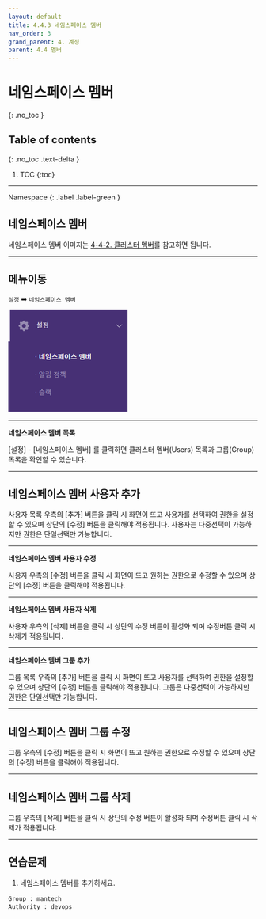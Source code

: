 ```yaml
---
layout: default
title: 4.4.3 네임스페이스 멤버
nav_order: 3
grand_parent: 4. 계정
parent: 4.4 멤버
---
```


# 네임스페이스 멤버
{: .no_toc }

## Table of contents
{: .no_toc .text-delta }

1. TOC
{:toc}

---

<div class="code-example" markdown="1">
Namespace
{: .label .label-green }
</div>

## 네임스페이스 멤버
네임스페이스 멤버 이미지는 [4-4-2. 클러스터 멤버](../4_2_cluster_member)를 참고하면 됩니다.

---

## 메뉴이동
`설정` ➡ `네임스페이스 멤버`

![nm.png](/assets/images/auth/nm.png)

---

**네임스페이스 멤버 목록**

[설정] - [네임스페이스 멤버] 를 클릭하면 클러스터 멤버(Users) 목록과 그룹(Group) 목록을 확인할 수 있습니다.

---

## 네임스페이스 멤버 사용자 추가

사용자 목록 우측의 [추가] 버튼을 클릭 시 화면이 뜨고 사용자를 선택하여 권한을 설정할 수 있으며 상단의 [수정] 버튼을 클릭해야 적용됩니다. 사용자는 다중선택이 가능하지만 권한은 단일선택만 가능합니다.

---

**네임스페이스 멤버 사용자 수정**

사용자 우측의 [수정] 버튼을 클릭 시 화면이 뜨고 원하는 권한으로 수정할 수 있으며 상단의 [수정] 버튼을 클릭해야 적용됩니다.

---

**네임스페이스 멤버 사용자 삭제**

사용자 우측의 [삭제] 버튼을 클릭 시 상단의 수정 버튼이 활성화 되며 수정버튼 클릭 시 삭제가 적용됩니다.

---

**네임스페이스 멤버 그룹 추가**

그룹 목록 우측의 [추가] 버튼을 클릭 시 화면이 뜨고 사용자를 선택하여 권한을 설정할 수 있으며 상단의 [수정] 버튼을 클릭해야 적용됩니다. 그룹은 다중선택이 가능하지만 권한은 단일선택만 가능합니다.

---

## 네임스페이스 멤버 그룹 수정

그룹 우측의 [수정] 버튼을 클릭 시 화면이 뜨고 원하는 권한으로 수정할 수 있으며 상단의 [수정] 버튼을 클릭해야 적용됩니다.

---

## 네임스페이스 멤버 그룹 삭제

그룹 우측의 [삭제] 버튼을 클릭 시 상단의 수정 버튼이 활성화 되며 수정버튼 클릭 시 삭제가 적용됩니다.

---

## 연습문제

1. 네임스페이스 멤버를 추가하세요.

```
Group : mantech
Authority : devops
```
